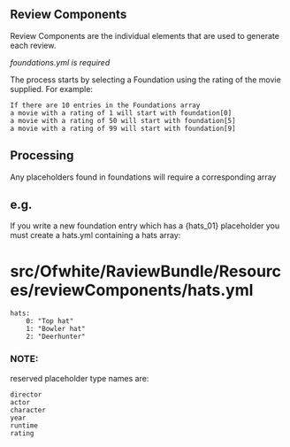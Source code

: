 
## Review Components

Review Components are the individual elements that are used to generate each review.

_foundations.yml is required_

The process starts by selecting a Foundation using the rating of the movie supplied.
For example:

    If there are 10 entries in the Foundations array
    a movie with a rating of 1 will start with foundation[0]
    a movie with a rating of 50 will start with foundation[5]
    a movie with a rating of 99 will start with foundation[9]

## Processing

Any placeholders found in foundations will require a corresponding array

## e.g.

If you write a new foundation entry which has a {hats_01} placeholder
you must create a hats.yml containing a hats array:


# src/Ofwhite/RaviewBundle/Resources/reviewComponents/hats.yml

    hats:
        0: "Top hat"
        1: "Bowler hat"
        2: "Deerhunter"


### NOTE:

reserved placeholder type names are:

    director
    actor
    character
    year
    runtime
    rating